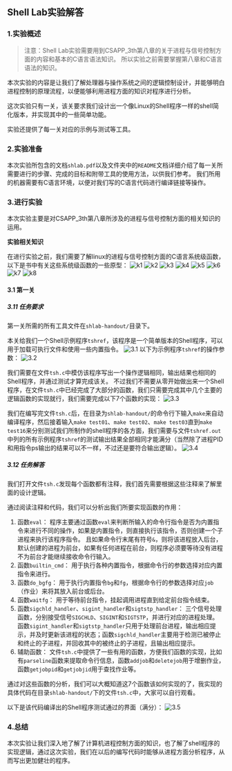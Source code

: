 ## Shell Lab实验解答

### 1.实验概述

> 注意：Shell Lab实验需要用到CSAPP_3th第八章的关于进程与信号控制方面的内容和基本的C语言语法知识。
> 所以实验之前需要掌握第八章和C语言语法的知识。

本次实验的内容是让我们了解处理器与操作系统之间的逻辑控制设计，并能够明白进程控制的原理流程，以便能够利用进程方面的知识对程序进行分析。

这次实验只有一关，该关要求我们设计出一个像Linux的Shell程序一样的shell简化版本，并实现其中的一些简单功能。

实验还提供了每一关对应的示例与测试等工具。

### 2.实验准备

本次实验所包含的文档`shlab.pdf`以及文件夹中的`README`文档详细介绍了每一关所需要进行的步骤、完成的目标和附带工具的使用方法，以供我们参考。
我们所用的机器需要有C语言环境，以便对我们写的C语言代码进行编译链接等操作。

### 3.进行实验

本次实验主要是对CSAPP_3th第八章所涉及的进程与信号控制方面的相关知识的运用。

**实验相关知识**

在进行实验之前，我们需要了解linux的进程与信号控制方面的C语言系统级函数，以下是书中有关这些系统级函数的一些原型：
![k1](image/2021-10-23-15-22-31.png)
![k2](image/2021-10-23-15-23-13.png)
![k3](image/2021-10-23-15-24-24.png)
![k4](image/2021-10-23-15-24-58.png)
![k5](image/2021-10-23-15-26-02.png)
![k6](image/2021-10-23-15-26-46.png)
![k7](image/2021-10-23-15-27-21.png)
![k8](image/2021-10-23-15-27-46.png)

#### 3.1 第一关

##### 3.11 任务要求

第一关所需的所有工具文件在`shlab-handout/`目录下。

本关给我们一个Shell示例程序`tshref`，该程序是一个简单版本的Shell程序，可以用于加载可执行文件和使用一些内置指令。
![3.1](image/2021-10-23-15-42-07.png)
以下为示例程序`tshref`的操作参数：
![3.2](image/2021-10-23-15-45-08.png)

我们需要在文件`tsh.c`中模仿该程序写出一个操作逻辑相同，输出结果也相同的Shell程序，并通过测试才算完成该关。
不过我们不需要从零开始做出来一个Shell程序，在文件`tsh.c`中已经完成了大部分的函数，我们只需要完成其中几个主要的逻辑函数的实现就行，我们需要完成以下7个函数的实现：
![3.3](image/2021-10-23-15-51-50.png)

我们在编写完文件`tsh.c`后，在目录为`shlab-handout/`的命令行下输入`make`来自动编译程序，然后接着输入`make test01`、`make test02`、`make test03`直到`make test16`来分别测试我们所制作的shell程序的各方面，我们需要与文件`tshref.out`中列的所有示例程序`tshref`的测试输出结果全部相同才能满分（当然除了进程PID和用指令ps输出的结果可以不一样，不过还是要符合输出逻辑）。
![3.4](image/2021-10-23-16-01-32.png)

##### 3.12 任务解答

我们打开文件`tsh.c`发现每个函数都有注释，我们首先需要根据这些注释来了解里面的设计逻辑。

通过阅读注释和代码，我们可以分析出我们所要实现函数的作用：
1. 函数`eval`：
   程序主要通过函数`eval`来判断所输入的命令行指令是否为内置指令来进行不同的操作，如果是内置指令，则直接执行该指令，否则创建一个子进程来执行该程序指令。
    且如果命令行末尾有符号`&`，则将该进程放入后台，默认创建的进程为前台，如果有任何进程在前台，则程序必须要等待没有进程不为前台才能继续接收命令行输入。
2. 函数`builtin_cmd`：
   用于执行各种内置指令，根据命令行的参数选择对应内置指令来进行。
3. 函数`do_bgfg`：
   用于执行内置指令`bg`和`fg`，根据命令行的参数选择对应`job`（作业）来将其放入前台或后台。
4. 函数`waitfg`：
   用于等待前台指令，挂起调用进程直到给定前台指令结束。
5. 函数`sigchld_handler`、`sigint_handler`和`sigtstp_handler`：
   三个信号处理函数，分别接受信号`SIGCHLD`、`SIGINT`和`SIGTSTP`，并进行对应的进程处理。
   函数`sigint_handler`和`sigtstp_handler`只用于处理前台进程，输出相应提示，并及时更新该进程的状态；函数`sigchld_handler`主要用于检测已被停止和终止的子进程，并回收其中的被终止的子进程，且输出相应提示。
6. 辅助函数：
    文件`tsh.c`中提供了一些有用的函数，方便我们函数的实现，比如有`parseline`函数来提取命令行信息，函数`addjob`和`deletejob`用于增删作业，函数`getjobpid`和`getjobjid`用于查找作业等。

通过对这些函数的分析，我们可以大概知道这7个函数该如何实现的了，我实现的具体代码在目录`shlab-handout/`下的文件`tsh.c`中，大家可以自行观看。

以下是该代码编译出的Shell程序测试通过的界面（满分）：
![3.5](image/2021-10-23-17-13-46.png)

### 4.总结

本次实验让我们深入地了解了计算机进程控制方面的知识，也了解了shell程序的实现逻辑，通过这次实验，我们在以后的编写代码时能够从进程方面分析程序，从而写出更加健壮的程序。
